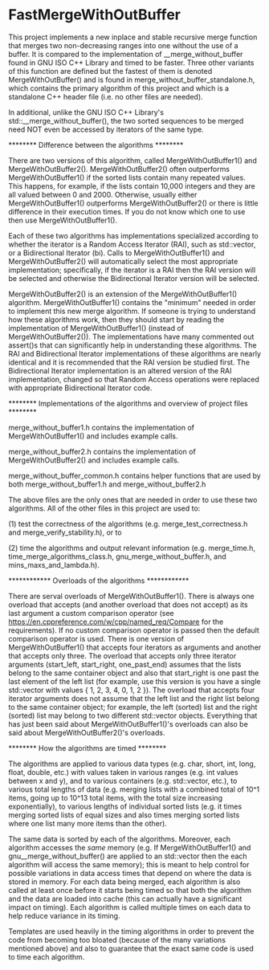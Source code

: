 # FastMergeWithOutBuffer
This project implements a new inplace and stable recursive merge function that merges two non-decreasing ranges into one without the use of a buffer. It is compared to the implementation of __merge_without_buffer found in GNU ISO C++ Library and timed to be faster. Three other variants of this function are defined but the fastest of them is denoted MergeWithOutBuffer() and is found in merge_without_buffer_standalone.h, which contains the primary algorithm of this project and which is a standalone C++ header file (i.e. no other files are needed).

In additional, unlike the GNU ISO C++ Library's std::__merge_without_buffer(), the two sorted sequences to be merged need NOT even be accessed by iterators of the same type.



******** Difference between the algorithms ********

There are two versions of this algorithm, called MergeWithOutBuffer1() and MergeWithOutBuffer2(). 
MergeWithOutBuffer2() often outperforms MergeWithOutBuffer1() if the sorted lists contain many repeated values. This happens, for example, if the lists contain 10,000 integers and they are all valued between 0 and 2000. Otherwise, usually either MergeWithOutBuffer1() outperforms MergeWithOutBuffer2() or there is little difference in their execution times. If you do not know which one to use then use MergeWithOutBuffer1(). 

Each of these two algorithms has implementations specialized according to whether the iterator is a Random Access Iterator (RAI), such as std::vector, or a Bidirectional Iterator (bi). Calls to MergeWithOutBuffer1() and MergeWithOutBuffer2() will automatically select the most appropriate implementation; specifically, if the iterator is a RAI then the RAI version will be selected and otherwise the Bidirectional Iterator version will be selected. 

MergeWithOutBuffer2() is an extension of the MergeWithOutBuffer1() algorithm. MergeWithOutBuffer1() contains the "minimum" needed in order to implement this new merge algorithm. If someone is trying to understand how these algorithms work, then they should start by reading the implementation of MergeWithOutBuffer1() (instead of MergeWithOutBuffer2()). The implementations have many commented out assert()s that can significantly help in understanding these algorithms. The RAI and Bidirectional Iterator implementations of these algorithms are nearly identical and it is recommended that the RAI version be studied first. The Bidirectional Iterator implementation is an altered version of the RAI implementation, changed so that Random Access operations were replaced with appropriate Bidirectional Iterator code. 



******** Implementations of the algorithms and overview of project files ********

merge_without_buffer1.h       contains the implementation of MergeWithOutBuffer1() and includes example calls.

merge_without_buffer2.h       contains the implementation of MergeWithOutBuffer2() and includes example calls.

merge_without_buffer_common.h contains helper functions that are used by both merge_without_buffer1.h and merge_without_buffer2.h

The above files are the only ones that are needed in order to use these two algorithms. 
All of the other files in this project are used to: 

(1) test the correctness of the algorithms (e.g. merge_test_correctness.h and merge_verify_stability.h), or to 

(2) time the algorithms and output relevant information (e.g. merge_time.h, time_merge_algorithms_class.h, gnu_merge_without_buffer.h, and mins_maxs_and_lambda.h). 



************ Overloads of the algorithms ************

There are serval overloads of MergeWithOutBuffer1(). There is always one overload that accepts (and another overload that does not accept) as its last argument a custom comparison operator (see https://en.cppreference.com/w/cpp/named_req/Compare for the requirements). If no custom comparison operator is passed then the default comparison operator is used. 
There is one version of MergeWithOutBuffer1() that accepts four iterators as arguments and another that accepts only three. The overload that accepts only three iterator arguments (start_left, start_right, one_past_end) assumes that the lists belong to the same container object and also that start_right is one past the last element of the left list (for example, use this version is you have a single std::vector<int> with values { 1, 2, 3, 4, 0, 1, 2 }). The overload that accepts four iterator arguments does not assume that the left list and the right list belong to the same container object; for example, the left (sorted) list and the right (sorted) list may belong to two different std::vector<int> objects. Everything that has just been said about MergeWithOutBuffer1()'s overloads can also be said about MergeWithOutBuffer2()'s overloads. 



******** How the algorithms are timed ********

The algorithms are applied to various data types (e.g. char, short, int, long, float, double, etc.) with values taken in various ranges (e.g. int values between x and y), and to various containers (e.g. std::vector, etc.), to various total lengths of data (e.g. merging lists with a combined total of 10^1 items, going up to 10^13 total items, with the total size increasing exponentially), to various lengths of individual sorted lists (e.g. it times merging sorted lists of equal sizes and also times merging sorted lists where one list many more items than the other). 

The same data is sorted by each of the algorithms. Moreover, each algorithm accesses the _same_ memory (e.g. If MergeWithOutBuffer1() and gnu__merge_without_buffer() are applied to an std::vector then the each algorithm will access the same memory); this is meant to help control for possible variations in data access times that depend on where the data is stored in memory. For each data being merged, each algorithm is also called at least once before it starts being timed so that both the algorithm and the data are loaded into cache (this can actually have a significant impact on timing). Each algorithm is called multiple times on each data to help reduce variance in its timing. 

Templates are used heavily in the timing algorithms in order to prevent the code from becoming too bloated (because of the many variations mentioned above) and also to guarantee that the exact same code is used to time each algorithm. 
